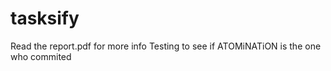 # tasksify

Read the report.pdf for more info
Testing to see if ATOMiNATiON is the one who commited
